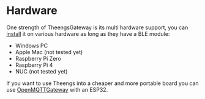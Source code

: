 # Hardware

One strength of TheengsGateway is its multi hardware support, you can [install](../install/install) it on various hardware as long as they have a BLE module:
* Windows PC
* Apple Mac (not tested yet)
* Raspberry Pi Zero
* Raspberry Pi 4
* NUC (not tested yet)

If you want to use Theengs into a cheaper and more portable board you can use [OpenMQTTGateway](https://docs.openmqttgateway.com/) with an ESP32.